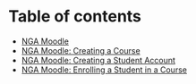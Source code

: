 # Table of contents

* [NGA Moodle](README.md)
* [NGA Moodle: Creating a Course](nga-moodle-creating-a-course.md)
* [NGA Moodle: Creating a Student Account](nga-moodle-creating-a-student-account.md)
* [NGA Moodle: Enrolling a Student in a Course](nga-moodle-enrolling-a-student-in-a-course.md)

